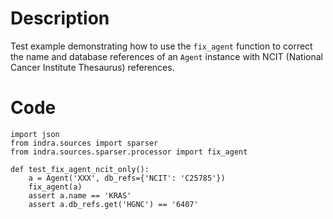 # Description
Test example demonstrating how to use the `fix_agent` function to correct the name and database references of an `Agent` instance with NCIT (National Cancer Institute Thesaurus) references.

# Code
```
import json
from indra.sources import sparser
from indra.sources.sparser.processor import fix_agent

def test_fix_agent_ncit_only():
    a = Agent('XXX', db_refs={'NCIT': 'C25785'})
    fix_agent(a)
    assert a.name == 'KRAS'
    assert a.db_refs.get('HGNC') == '6407'

```
